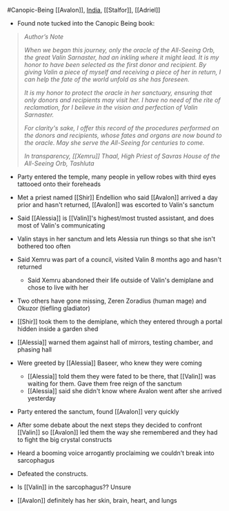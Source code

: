#Canopic-Being
[[Avalon]], [India](PCs/Current/India.md), [[Stalfor]], [[Adriel]]

- Found note tucked into the Canopic Being book:
> _Author’s Note_
> 
> _When we began this journey, only the oracle of the All-Seeing Orb, the great Valin Sarnaster, had an inkling where it might lead. It is my honor to have been selected as the first donor and recipient. By giving Valin a piece of myself and receiving a piece of her in return, I can help the fate of the world unfold as she has foreseen._ 
> 
> _It is my honor to protect the oracle in her sanctuary, ensuring that only donors and recipients may visit her. I have no need of the rite of reclamation, for I believe in the vision and perfection of Valin Sarnaster._
> 
> _For clarity's sake, I offer this record of the procedures performed on the donors and recipients, whose fates and organs are now bound to the oracle. May she serve the All-Seeing for centuries to come._
> 
> _In transparency,
> [[Xemru]] Thaal, High Priest of Savras
> House of the All-Seeing Orb, Tashluta_

- Party entered the temple, many people in yellow robes with third eyes tattooed onto their foreheads
- Met a priest named [[Shir]] Endellion who said [[Avalon]] arrived a day prior and hasn't returned, [[Avalon]] was escorted to Valin's sanctum
- Said [[Alessia]] is [[Valin]]'s highest/most trusted assistant, and does most of Valin's communicating
- Valin stays in her sanctum and lets Alessia run things so that she isn't bothered too often
- Said Xemru was part of a council, visited Valin 8 months ago and hasn't returned
	- Said Xemru abandoned their life outside of Valin's demiplane and chose to live with her
- Two others have gone missing, Zeren Zoradius (human mage) and Okuzor (tiefling gladiator)

- [[Shir]] took them to the demiplane, which they entered through a portal hidden inside a garden shed
- [[Alessia]] warned them against hall of mirrors, testing chamber, and phasing hall
- Were greeted by [[Alessia]] Baseer, who knew they were coming
	- [[Alessia]] told them they were fated to be there, that [[Valin]] was waiting for them. Gave them free reign of the sanctum
	- [[Alessia]] said she didn't know where Avalon went after she arrived yesterday

- Party entered the sanctum, found [[Avalon]] very quickly
- After some debate about the next steps they decided to confront [[Valin]] so [[Avalon]] led them the way she remembered and they had to fight the big crystal constructs
- Heard a booming voice arrogantly proclaiming we couldn't break into sarcophagus
- Defeated the constructs.
- Is [[Valin]] in the sarcophagus?? Unsure
- [[Avalon]] definitely has her skin, brain, heart, and lungs